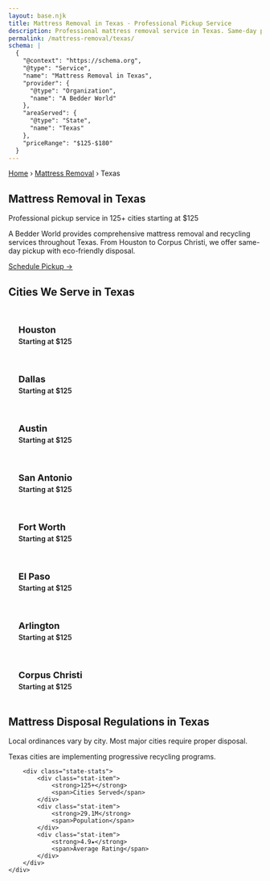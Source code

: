```yaml
---
layout: base.njk
title: Mattress Removal in Texas - Professional Pickup Service
description: Professional mattress removal service in Texas. Same-day pickup available in 125+ cities. Starting at $125 with eco-friendly disposal.
permalink: /mattress-removal/texas/
schema: |
  {
    "@context": "https://schema.org",
    "@type": "Service",
    "name": "Mattress Removal in Texas",
    "provider": {
      "@type": "Organization", 
      "name": "A Bedder World"
    },
    "areaServed": {
      "@type": "State",
      "name": "Texas"
    },
    "priceRange": "$125-$180"
  }
---
```


<!-- Breadcrumbs -->
<div class="breadcrumbs">
    <div class="container">
        <a href="/">Home</a>
        <span>›</span>
        <a href="/mattress-removal/">Mattress Removal</a>
        <span>›</span>
        <span>Texas</span>
    </div>
</div>

<!-- Hero Section -->
<section class="hero">
    <div class="container">
        <h1 class="hero-title">Mattress Removal in Texas</h1>
        <p class="hero-subtitle">Professional pickup service in 125+ cities starting at $125</p>
        <p class="hero-description">
            A Bedder World provides comprehensive mattress removal and recycling services 
            throughout Texas. From Houston to Corpus Christi, 
            we offer same-day pickup with eco-friendly disposal.
        </p>
        <div class="hero-actions">
            <a href="#" class="btn btn-primary btn-xl zenbooker-inline-button" onclick="Zenbooker.showPopupWidget('https://widget.zenbooker.com/book/1607719749466x229623059118359230?embed=true');return false;">
                Schedule Pickup →
            </a>
        </div>
    </div>
</section>

<!-- Cities Grid -->
<section class="section">
    <div class="container">
        <h2 class="section-title">Cities We Serve in Texas</h2>
        <div class="cities-grid-state">
            <a href="/mattress-removal/texas/houston/" class="city-link">
                <strong>Houston</strong>
                <span>Starting at $125</span>
              </a>
            <a href="/mattress-removal/texas/dallas/" class="city-link">
                <strong>Dallas</strong>
                <span>Starting at $125</span>
              </a>
            <a href="/mattress-removal/texas/austin/" class="city-link">
                <strong>Austin</strong>
                <span>Starting at $125</span>
              </a>
            <a href="/mattress-removal/texas/san-antonio/" class="city-link">
                <strong>San Antonio</strong>
                <span>Starting at $125</span>
              </a>
            <a href="/mattress-removal/texas/fort-worth/" class="city-link">
                <strong>Fort Worth</strong>
                <span>Starting at $125</span>
              </a>
            <a href="/mattress-removal/texas/el-paso/" class="city-link">
                <strong>El Paso</strong>
                <span>Starting at $125</span>
              </a>
            <a href="/mattress-removal/texas/arlington/" class="city-link">
                <strong>Arlington</strong>
                <span>Starting at $125</span>
              </a>
            <a href="/mattress-removal/texas/corpus-christi/" class="city-link">
                <strong>Corpus Christi</strong>
                <span>Starting at $125</span>
              </a>
        </div>
    </div>
</section>

<!-- State Info -->
<section class="section" style="background-color: var(--gray-50);">
    <div class="container">
        <h2>Mattress Disposal Regulations in Texas</h2>
        <p>Local ordinances vary by city. Most major cities require proper disposal.</p>
        <p>Texas cities are implementing progressive recycling programs.</p>
        
        <div class="state-stats">
            <div class="stat-item">
                <strong>125+</strong>
                <span>Cities Served</span>
            </div>
            <div class="stat-item">
                <strong>29.1M</strong>
                <span>Population</span>
            </div>
            <div class="stat-item">
                <strong>4.9★</strong>
                <span>Average Rating</span>
            </div>
        </div>
    </div>
</section>

<style>
.cities-grid-state {
    display: grid;
    grid-template-columns: repeat(auto-fill, minmax(250px, 1fr));
    gap: 16px;
    margin-top: 32px;
}

.city-link {
    display: flex;
    flex-direction: column;
    padding: 20px;
    background: var(--white);
    border: 2px solid var(--gray-200);
    border-radius: var(--border-radius);
    text-decoration: none;
    transition: var(--transition);
}

.city-link:hover {
    border-color: var(--primary-green);
    transform: translateY(-2px);
    box-shadow: var(--shadow-md);
}

.city-link strong {
    color: var(--gray-900);
    font-size: 1.125rem;
    margin-bottom: 4px;
}

.city-link span {
    color: var(--primary-green);
    font-weight: 600;
}

.state-stats {
    display: flex;
    justify-content: center;
    gap: 48px;
    margin-top: 32px;
    flex-wrap: wrap;
}

.stat-item {
    text-align: center;
    display: flex;
    flex-direction: column;
}

.stat-item strong {
    font-size: 2rem;
    color: var(--primary-green);
    font-weight: 800;
}

.stat-item span {
    color: var(--gray-600);
    font-size: 0.875rem;
    text-transform: uppercase;
    letter-spacing: 0.05em;
}
</style>